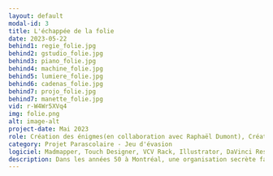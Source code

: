 ```yaml
---
layout: default
modal-id: 3
title: L'échappée de la folie
date: 2023-05-22
behind1: regie_folie.jpg
behind2: gstudio_folie.jpg
behind3: piano_folie.jpg
behind4: machine_folie.jpg
behind5: lumiere_folie.jpg
behind6: cadenas_folie.jpg
behind7: projo_folie.jpg
behind7: manette_folie.jpg
vid: r-W4Wr5XVq4
img: folie.png
alt: image-alt
project-date: Mai 2023
role: Création des énigmes(en collaboration avec Raphaël Dumont), Création vidéo, sonore, Colorisation de la salle, Design des feuilles et acétates, Aide sur le développement des énigmes. Travail uniquement sur la deuxième salle
category: Projet Parascolaire - Jeu d'évasion
logiciel: Madmapper, Touch Designer, VCV Rack, Illustrator, DaVinci Resolve
description: Dans les années 50 à Montréal, une organisation secrète fait des tests sur l'esprit de ses patients, sous le couvert d'une asile psychiatrique. Vous y avez été interné et vous devez maintenant travailler ensemble pour résoudre les énigmes, échapper aux obstacles et réussir à retrouver votre liberté, à la fois dans l'asile et dans votre propre esprit.
---
```

